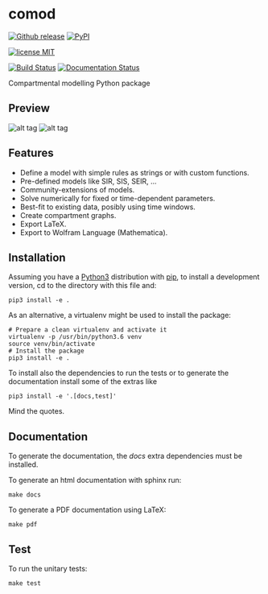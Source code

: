 # comod
[![Github release](https://img.shields.io/github/release/dih5/comod.svg)](https://github.com/dih5/comod/releases/latest)
[![PyPI](https://img.shields.io/pypi/v/comod.svg)](https://pypi.python.org/pypi/comod)

[![license MIT](https://img.shields.io/badge/license-MIT-blue.svg)](https://raw.githubusercontent.com/Dih5/comod/master/LICENSE.txt)

[![Build Status](https://travis-ci.org/Dih5/comod.svg?branch=master)](https://travis-ci.org/Dih5/comod)
[![Documentation Status](https://readthedocs.org/projects/comod/badge/?version=latest)](http://comod.readthedocs.io/en/latest/?badge=latest)

Compartmental modelling Python package

## Preview
![alt tag](https://raw.github.com/dih5/comod/master/imgs/motivation1.png)
![alt tag](https://raw.github.com/dih5/comod/master/imgs/motivation2.png)


## Features
- Define a model with simple rules as strings or with custom functions.
- Pre-defined models like SIR, SIS, SEIR, ...
- Community-extensions of models.
- Solve numerically for fixed or time-dependent parameters.
- Best-fit to existing data, posibly using time windows.
- Create compartment graphs.
- Export LaTeX.
- Export to Wolfram Language (Mathematica).


## Installation
Assuming you have a [Python3](https://www.python.org/) distribution with [pip](https://pip.pypa.io/en/stable/installing/), to install a development version, cd to the directory with this file and:

```
pip3 install -e .
```
As an alternative, a virtualenv might be used to install the package:
```
# Prepare a clean virtualenv and activate it
virtualenv -p /usr/bin/python3.6 venv
source venv/bin/activate
# Install the package
pip3 install -e .
```

To install also the dependencies to run the tests or to generate the documentation install some of the extras like
```
pip3 install -e '.[docs,test]'
```
Mind the quotes.

## Documentation
To generate the documentation, the *docs* extra dependencies must be installed.

To generate an html documentation with sphinx run:
```
make docs
```

To generate a PDF documentation using LaTeX:
```
make pdf
```



## Test
To run the unitary tests:
```
make test
```
